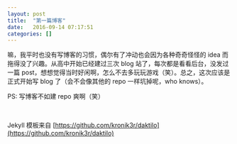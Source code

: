 ```yaml
---
layout: post
title:  "第一篇博客"
date:   2016-09-14 07:17:51
categories: []
---
```

嘛，我平时也没有写博客的习惯，偶尔有了冲动也会因为各种奇奇怪怪的 idea 而拖得没了兴趣。从高中开始已经建过三次 blog 站了，每次都是看看后台，没发过一篇 post，想想觉得当时好闲啊，怎么不去多玩玩游戏（笑）。总之，这次应该是正式开始写 blog 了（会不会像其他的 repo 一样坑掉呢，who knows）。

PS: 写博客不如建 repo 爽啊（笑）

<br>

Jekyll 模板来自 [https://github.com/kronik3r/daktilo](https://github.com/kronik3r/daktilo)